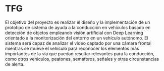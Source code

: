 # TFG
El objetivo del proyecto es realizar el diseño y la implementación de un prototipo de sistema de ayuda a la conducción en vehículos basado en detección de objetos empleando visión artificial con Deep Learning orientado a la monitorización del entorno en un vehículo autónomo. El sistema será capaz de analizar el vídeo captado por una cámara frontal mientras se mueve el vehículo para reconocer los elementos más importantes de la vía que puedan resultar relevantes para la conducción, como otros vehículos, peatones, semáforos, señales y otras circunstancias de alerta.
